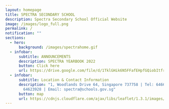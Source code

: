 ```yaml
---
layout: homepage
title: SPECTRA SECONDARY SCHOOL
description: Spectra Secondary School Official Website
image: /images/logo_full.png
permalink: /
notification: ""
sections:
  - hero:
      background: /images/spectrahome.gif
  - infobar:
      subtitle: ANNOUNCEMENTS
      description: SPECTRA YEARBOOK 2022
      button: Click here
      url: https://drive.google.com/file/d/1TklGHik6N5FFafEHpfGQiobItfrI8pc7/view?usp=sharing
  - infobar:
      subtitle: Location & Contact Information
      description: "1, Woodlands Drive 64, Singapore 737758 | Tel: 64660775 | Fax:
        64623928 | Email: spectra@schools.gov.sg"
      button: map
      url: https://cdnjs.cloudflare.com/ajax/libs/leaflet/1.3.1/images/marker-icon-2x.png
---
```

